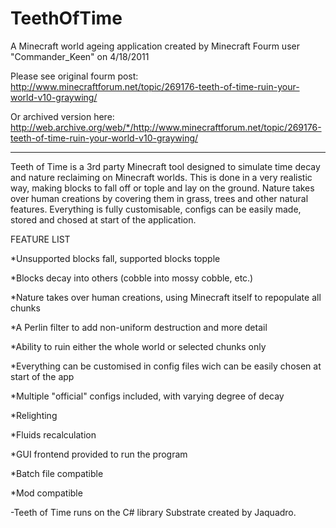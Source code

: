 # TeethOfTime

A Minecraft world ageing application created by Minecraft Fourm user "Commander_Keen" on 4/18/2011

Please see original fourm post: http://www.minecraftforum.net/topic/269176-teeth-of-time-ruin-your-world-v10-graywing/

Or archived version here: http://web.archive.org/web/*/http://www.minecraftforum.net/topic/269176-teeth-of-time-ruin-your-world-v10-graywing/

-----------------------------------------------------------------------------------

Teeth of Time is a 3rd party Minecraft tool designed to simulate time decay and nature reclaiming on Minecraft worlds. 
This is done in a very realistic way, making blocks to fall off or tople and lay on the ground. 
Nature takes over human creations by covering them in grass, trees and other natural features. 
Everything is fully customisable, configs can be easily made, stored and chosed at start of the application.

FEATURE LIST

*Unsupported blocks fall, supported blocks topple

*Blocks decay into others (cobble into mossy cobble, etc.)

*Nature takes over human creations, using Minecraft itself to repopulate all chunks

*A Perlin filter to add non-uniform destruction and more detail

*Ability to ruin either the whole world or selected chunks only

*Everything can be customised in config files wich can be easily chosen at start of the app

*Multiple "official" configs included, with varying degree of decay

*Relighting

*Fluids recalculation

*GUI frontend provided to run the program

*Batch file compatible

*Mod compatible

-Teeth of Time runs on the C# library Substrate created by Jaquadro.
